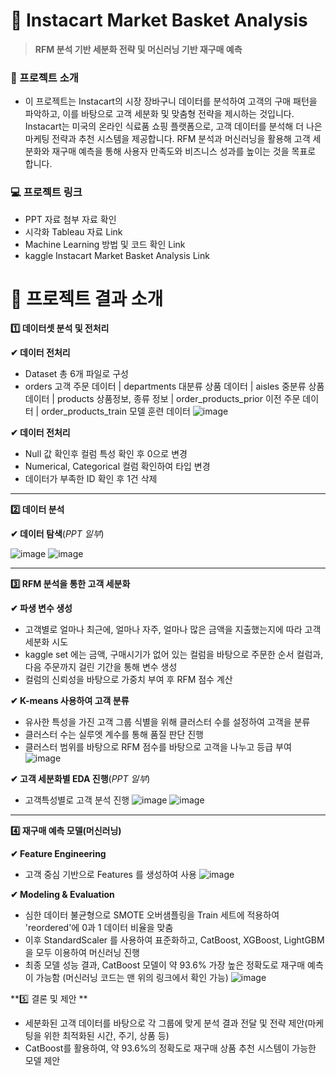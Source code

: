 # 🛒 Instacart Market Basket Analysis
> **RFM 분석 기반 세분화 전략 및 머신러닝 기반 재구매 예측**

### 📌 프로젝트 소개
- 이 프로젝트는 Instacart의 시장 장바구니 데이터를 분석하여 고객의 구매 패턴을 파악하고, 이를 바탕으로 고객 세분화 및 맞춤형 전략을 제시하는 것입니다. Instacart는 미국의 온라인 식료품 쇼핑 플랫폼으로, 고객 데이터를 분석해 더 나은 마케팅 전략과 추천 시스템을 제공합니다. RFM 분석과 머신러닝을 활용해 고객 세분화와 재구매 예측을 통해 사용자 만족도와 비즈니스 성과를 높이는 것을 목표로 합니다.

### 💻 프로젝트 링크  
- PPT 자료 첨부 자료 확인
- 시각화 Tableau 자료 Link
- Machine Learning 방법 및 코드 확인 Link
- kaggle Instacart Market Basket Analysis Link 

# 📑 프로젝트 결과 소개

**1️⃣ 데이터셋 분석 및 전처리** 

**✔ 데이터 전처리**
- Dataset 총 6개 파일로 구성
- orders 고객 주문 데이터 | departments 대분류 상품 데이터 | aisles 중분류 상품 데이터 | products 상품정보, 종류 정보 | order_products_prior 이전 주문 데이터 | order_products_train 모델 훈련 데이터
![image](https://github.com/user-attachments/assets/2b010283-70a9-404d-b7e7-69e1db879391)

**✔ 데이터 전처리**
- Null 값 확인후 컬럼 특성 확인 후 0으로 변경
- Numerical, Categorical 컬럼 확인하여 타입 변경
- 데이터가 부족한 ID 확인 후 1건 삭제

___


**2️⃣ 데이터 분석**

**✔ 데이터 탐색**(*PPT 일부*)

![image](https://github.com/user-attachments/assets/f7117816-a38a-4eef-81fe-4ace585be542)
![image](https://github.com/user-attachments/assets/3e8b4078-99c0-4fe5-b0d3-a62c475721a8)
___

**3️⃣ RFM 분석을 통한 고객 세분화**

**✔ 파생 변수 생성**
- 고객별로 얼마나 최근에, 얼마나 자주, 얼마나 많은 금액을 지출했는지에 따라 고객 세분화 시도
- kaggle set 에는 금액, 구매시기가 없어 있는 컬럼을 바탕으로 주문한 순서 컬럼과, 다음 주문까지 걸린 기간을 통해 변수 생성
- 컬럼의 신뢰성을 바탕으로 가중치 부여 후 RFM 점수 계산

**✔ K-means 사용하여 고객 분류**
- 유사한 특성을 가진 고객 그룹 식별을 위해 클러스터 수를 설정하여 고객을 분류
- 클러스터 수는 실루엣 계수를 통해 품질 판단 진행
- 클러스터 범위를 바탕으로 RFM 점수를 바탕으로 고객을 나누고 등급 부여
![image](https://github.com/user-attachments/assets/6220e058-c8ac-4d27-8676-f3ed9d68e166)
 
**✔ 고객 세분화별 EDA 진행**(*PPT 일부*)
- 고객특성별로 고객 분석 진행
![image](https://github.com/user-attachments/assets/881088a4-ba0b-4641-8504-032a8f6217ab)
![image](https://github.com/user-attachments/assets/a5929aed-6475-4f61-a2e9-09a5edb60210)
___

**4️⃣ 재구매 예측 모델(머신러닝)**

**✔ Feature Engineering**
- 고객 중심 기반으로 Features 를 생성하여 사용
![image](https://github.com/user-attachments/assets/9b836447-3b24-4c51-931d-31ff1c57f783)

**✔ Modeling & Evaluation**
- 심한 데이터 불균형으로 SMOTE 오버샘플링을 Train 세트에 적용하여 'reordered'에 0과 1 데이터 비율을 맞춤
- 이후 StandardScaler 를 사용하여 표준화하고, CatBoost, XGBoost, LightGBM 을 모두 이용하여 머신러닝 진행
- 최종 모델 성능 결과, CatBoost 모델이 약 93.6% 가장 높은 정확도로 재구매 예측이 가능함
  (머신러닝 코드는 맨 위의 링크에서 확인 가능)
![image](https://github.com/user-attachments/assets/078d8fe1-4cae-4fc9-a8d9-ef95a3da8d07)

**5️⃣ 결론 및 제안 **
 - 세분화된 고객 데이터를 바탕으로 각 그룹에 맞게 분석 결과 전달 및 전략 제안(마케팅을 위한 최적화된 시간, 주기, 상품 등)
 - CatBoost를 활용하여, 약 93.6%의 정확도로 재구매 상품 추천 시스템이 가능한 모델 제안

  
